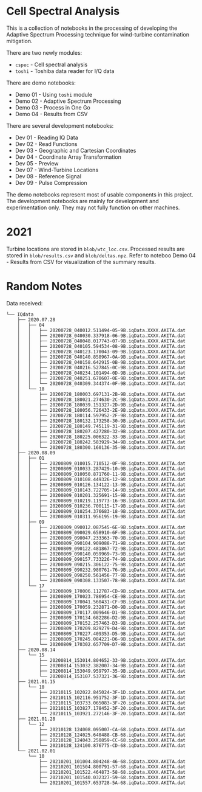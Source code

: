 Cell Spectral Analysis
===

This is a collection of notebooks in the processing of developing the Adaptive Spectrum Processing technique for wind-turbine contamination mitigation.

There are two newly modules:
- `cspec` - Cell spectral analysis
- `toshi` - Toshiba data reader for I/Q data

There are demo notebooks:
 - Demo 01 - Using `toshi` module
 - Demo 02 - Adaptive Spectrum Processing
 - Demo 03 - Process in One Go
 -  Demo 04 - Results from CSV

There are several development notebooks:
 - Dev 01 - Reading IQ Data
 - Dev 02 - Read Functions
 - Dev 03 - Geographic and Cartesian Coordinates
 - Dev 04 - Coordinate Array Transformation
 - Dev 05 - Preview
 - Dev 07 - Wind-Turbine Locations
 - Dev 08 - Reference Signal
 - Dev 09 - Pulse Compression

The demo notebooks represent most of usable components in this project. The development notebooks are mainly for development and experimentation only. They may not fully function on other machines.

2021
===

Turbine locations are stored in `blob/wtc_loc.csv`.
Processed results are stored in `blob/results.csv` and `blob/deltas.npz`.
Refer to noteboo Demo 04 - Results from CSV for visualization of the summary results.

Random Notes
===

Data received:
```
└── IQdata
    ├── 2020.07.28
    │   ├── 04
    │   │   ├── 20200728_040012.511494-05-9B.iqData.XXXX.AKITA.dat
    │   │   ├── 20200728_040030.337918-06-9B.iqData.XXXX.AKITA.dat
    │   │   ├── 20200728_040048.017743-07-9B.iqData.XXXX.AKITA.dat
    │   │   ├── 20200728_040105.594534-08-9B.iqData.XXXX.AKITA.dat
    │   │   ├── 20200728_040123.170043-09-9B.iqData.XXXX.AKITA.dat
    │   │   ├── 20200728_040140.858967-0A-9B.iqData.XXXX.AKITA.dat
    │   │   ├── 20200728_040158.642915-0B-9B.iqData.XXXX.AKITA.dat
    │   │   ├── 20200728_040216.527845-0C-9B.iqData.XXXX.AKITA.dat
    │   │   ├── 20200728_040234.101494-0D-9B.iqData.XXXX.AKITA.dat
    │   │   ├── 20200728_040251.670607-0E-9B.iqData.XXXX.AKITA.dat
    │   │   └── 20200728_040309.344374-0F-9B.iqData.XXXX.AKITA.dat
    │   └── 18
    │       ├── 20200728_180003.697131-2B-9B.iqData.XXXX.AKITA.dat
    │       ├── 20200728_180021.274630-2C-9B.iqData.XXXX.AKITA.dat
    │       ├── 20200728_180039.151327-2D-9B.iqData.XXXX.AKITA.dat
    │       ├── 20200728_180056.726433-2E-9B.iqData.XXXX.AKITA.dat
    │       ├── 20200728_180114.597952-2F-9B.iqData.XXXX.AKITA.dat
    │       ├── 20200728_180132.173258-30-9B.iqData.XXXX.AKITA.dat
    │       ├── 20200728_180149.745119-31-9B.iqData.XXXX.AKITA.dat
    │       ├── 20200728_180207.427280-32-9B.iqData.XXXX.AKITA.dat
    │       ├── 20200728_180225.006322-33-9B.iqData.XXXX.AKITA.dat
    │       ├── 20200728_180242.583929-34-9B.iqData.XXXX.AKITA.dat
    │       └── 20200728_180300.160136-35-9B.iqData.XXXX.AKITA.dat
    ├── 2020.08.09
    │   ├── 01
    │   │   ├── 20200809_010015.710512-0F-9B.iqData.XXXX.AKITA.dat
    │   │   ├── 20200809_010033.287429-10-9B.iqData.XXXX.AKITA.dat
    │   │   ├── 20200809_010050.871760-11-9B.iqData.XXXX.AKITA.dat
    │   │   ├── 20200809_010108.449326-12-9B.iqData.XXXX.AKITA.dat
    │   │   ├── 20200809_010126.134122-13-9B.iqData.XXXX.AKITA.dat
    │   │   ├── 20200809_010143.722705-14-9B.iqData.XXXX.AKITA.dat
    │   │   ├── 20200809_010201.325691-15-9B.iqData.XXXX.AKITA.dat
    │   │   ├── 20200809_010219.119773-16-9B.iqData.XXXX.AKITA.dat
    │   │   ├── 20200809_010236.700115-17-9B.iqData.XXXX.AKITA.dat
    │   │   ├── 20200809_010254.376683-18-9B.iqData.XXXX.AKITA.dat
    │   │   └── 20200809_010311.956195-19-9B.iqData.XXXX.AKITA.dat
    │   ├── 09
    │   │   ├── 20200809_090012.087545-6E-9B.iqData.XXXX.AKITA.dat
    │   │   ├── 20200809_090029.658910-6F-9B.iqData.XXXX.AKITA.dat
    │   │   ├── 20200809_090047.233363-70-9B.iqData.XXXX.AKITA.dat
    │   │   ├── 20200809_090104.909088-71-9B.iqData.XXXX.AKITA.dat
    │   │   ├── 20200809_090122.481867-72-9B.iqData.XXXX.AKITA.dat
    │   │   ├── 20200809_090140.059969-73-9B.iqData.XXXX.AKITA.dat
    │   │   ├── 20200809_090157.733226-74-9B.iqData.XXXX.AKITA.dat
    │   │   ├── 20200809_090215.306122-75-9B.iqData.XXXX.AKITA.dat
    │   │   ├── 20200809_090232.980761-76-9B.iqData.XXXX.AKITA.dat
    │   │   ├── 20200809_090250.561456-77-9B.iqData.XXXX.AKITA.dat
    │   │   └── 20200809_090308.133507-78-9B.iqData.XXXX.AKITA.dat
    │   └── 17
    │       ├── 20200809_170006.112787-CD-9B.iqData.XXXX.AKITA.dat
    │       ├── 20200809_170023.786954-CE-9B.iqData.XXXX.AKITA.dat
    │       ├── 20200809_170041.560431-CF-9B.iqData.XXXX.AKITA.dat
    │       ├── 20200809_170059.232871-D0-9B.iqData.XXXX.AKITA.dat
    │       ├── 20200809_170117.009646-D1-9B.iqData.XXXX.AKITA.dat
    │       ├── 20200809_170134.682286-D2-9B.iqData.XXXX.AKITA.dat
    │       ├── 20200809_170152.257463-D3-9B.iqData.XXXX.AKITA.dat
    │       ├── 20200809_170209.829279-D4-9B.iqData.XXXX.AKITA.dat
    │       ├── 20200809_170227.409353-D5-9B.iqData.XXXX.AKITA.dat
    │       ├── 20200809_170245.084221-D6-9B.iqData.XXXX.AKITA.dat
    │       └── 20200809_170302.657709-D7-9B.iqData.XXXX.AKITA.dat
    ├── 2020.08.14
    │   └── 15
    │       ├── 20200814_153014.804652-33-9B.iqData.XXXX.AKITA.dat
    │       ├── 20200814_153032.382007-34-9B.iqData.XXXX.AKITA.dat
    │       ├── 20200814_153049.959797-35-9B.iqData.XXXX.AKITA.dat
    │       └── 20200814_153107.537321-36-9B.iqData.XXXX.AKITA.dat
    ├── 2021.01.15
    │   └── 10
    │       ├── 20210115_102022.845024-3F-1D.iqData.XXXX.AKITA.dat
    │       ├── 20210115_102116.951752-3F-1D.iqData.XXXX.AKITA.dat
    │       ├── 20210115_103733.065083-3F-20.iqData.XXXX.AKITA.dat
    │       ├── 20210115_103827.178452-3F-20.iqData.XXXX.AKITA.dat
    │       └── 20210115_103921.272146-3F-20.iqData.XXXX.AKITA.dat
    ├── 2021.01.28
    │   └── 12
    │       ├── 20210128_124008.095007-CA-68.iqData.XXXX.AKITA.dat
    │       ├── 20210128_124025.640488-CB-68.iqData.XXXX.AKITA.dat
    │       ├── 20210128_124043.250859-CC-68.iqData.XXXX.AKITA.dat
    │       └── 20210128_124100.876775-CD-68.iqData.XXXX.AKITA.dat
    └── 2021.02.01
        └── 10
            ├── 20210201_101004.804248-46-68.iqData.XXXX.AKITA.dat
            ├── 20210201_101504.800791-57-68.iqData.XXXX.AKITA.dat
            ├── 20210201_101522.464873-58-68.iqData.XXXX.AKITA.dat
            ├── 20210201_101540.032327-59-68.iqData.XXXX.AKITA.dat
            └── 20210201_101557.653728-5A-68.iqData.XXXX.AKITA.dat
```